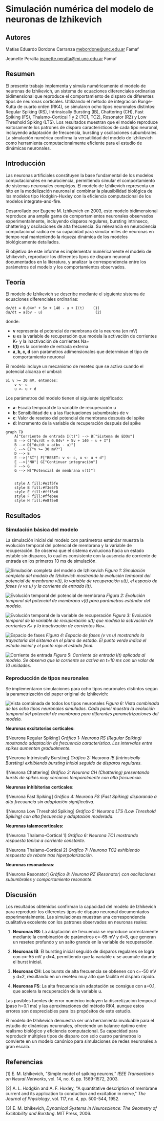 # Simulación numérica del modelo de neuronas de Izhikevich

## Autores
Matías Eduardo Bordone Carranza
mebordone@unc.edu.ar
Famaf

Jeanette Peralta
jeanette.peralta@mi.unc.edu.ar
Famaf


## Resumen

El presente trabajo implementa y simula numéricamente el modelo de neuronas de Izhikevich, un sistema de ecuaciones diferenciales ordinarias bidimensional que reproduce el comportamiento de disparo de diferentes tipos de neuronas corticales. Utilizando el método de integración Runge-Kutta de cuarto orden (RK4), se simularon ocho tipos neuronales distintos: Regular Spiking (RS), Intrinsically Bursting (IB), Chattering (CH), Fast Spiking (FS), Thalamo-Cortical 1 y 2 (TC1, TC2), Resonator (RZ) y Low Threshold Spiking (LTS). Los resultados muestran que el modelo reproduce exitosamente los patrones de disparo característicos de cada tipo neuronal, incluyendo adaptación de frecuencia, bursting y oscilaciones subumbrales. La simulación numérica confirma la versatilidad del modelo de Izhikevich como herramienta computacionalmente eficiente para el estudio de dinámicas neuronales.
## Introducción

Las neuronas artificiales constituyen la base fundamental de los modelos computacionales en neurociencia, permitiendo simular el comportamiento de sistemas neuronales complejos. El modelo de Izhikevich representa un hito en la modelización neuronal al combinar la plausibilidad biológica de los modelos tipo Hodgkin-Huxley con la eficiencia computacional de los modelos integrate-and-fire.

Desarrollado por Eugene M. Izhikevich en 2003, este modelo bidimensional reproduce una amplia gama de comportamientos neuronales observados experimentalmente, incluyendo disparos regulares, bursting intrínseco, chattering y oscilaciones de alta frecuencia. Su relevancia en neurociencia computacional radica en su capacidad para simular miles de neuronas en tiempo real manteniendo la riqueza dinámica de los modelos biológicamente detallados.

El objetivo de este informe es implementar numéricamente el modelo de Izhikevich, reproducir los diferentes tipos de disparo neuronal documentados en la literatura, y analizar la correspondencia entre los parámetros del modelo y los comportamientos observados.
## Teoría

El modelo de Izhikevich se describe mediante el siguiente sistema de ecuaciones diferenciales ordinarias:

```
dv/dt = 0.04v² + 5v + 140 - u + I(t)    (1)
du/dt = a(bv - u)                        (2)
```

donde:
- **v** representa el potencial de membrana de la neurona (en mV)
- **u** es la variable de recuperación que modela la activación de corrientes K+ y la inactivación de corrientes Na+
- **I(t)** es la corriente de entrada externa
- **a, b, c, d** son parámetros adimensionales que determinan el tipo de comportamiento neuronal

El modelo incluye un mecanismo de reseteo que se activa cuando el potencial alcanza el umbral:

```
Si v >= 30 mV, entonces:
    v <- c
    u <- u + d
```

Los parámetros del modelo tienen el siguiente significado:
- **a**: Escala temporal de la variable de recuperación u
- **b**: Sensibilidad de u a las fluctuaciones subumbrales de v
- **c**: Valor de reseteo del potencial de membrana después del spike
- **d**: Incremento de la variable de recuperación después del spike

```mermaid
graph TD
    A["Corriente de entrada I(t)"] --> B["Sistema de EDOs"]
    B --> C["dv/dt = 0.04v² + 5v + 140 - u + I"]
    B --> D["du/dt = a(bv - u)"]
    C --> E{"v >= 30 mV?"}
    D --> E
    E -->|"SÍ"| F["RESET: v <- c, u <- u + d"]
    E -->|"NO"| G["Continuar integración"]
    F --> G
    G --> H["Potencial de membrana v(t)"]
    
    
    style A fill:#e1f5fe
    style B fill:#f3e5f5
    style E fill:#fff3e0
    style F fill:#ffebee
    style H fill:#e8f5e8

```
## Resultados

### Simulación básica del modelo

La simulación inicial del modelo con parámetros estándar muestra la evolución temporal del potencial de membrana y la variable de recuperación. Se observa que el sistema evoluciona hacia un estado estable sin disparos, lo cual es consistente con la ausencia de corriente de entrada en los primeros 10 ms de simulación.

![Simulación completa del modelo de Izhikevich](../images/izhikevich_simulacion_completa.png)
*Figura 1: Simulación completa del modelo de Izhikevich mostrando la evolución temporal del potencial de membrana v(t), la variable de recuperación u(t), el espacio de fases (v vs u) y la corriente de entrada I(t).*

![Evolución temporal del potencial de membrana](../images/potencial_membrana_vs_tiempo.png)
*Figura 2: Evolución temporal del potencial de membrana v(t) para parámetros estándar del modelo.*

![Evolución temporal de la variable de recuperación](../images/variable_recuperacion_vs_tiempo.png)
*Figura 3: Evolución temporal de la variable de recuperación u(t) que modela la activación de corrientes K+ y la inactivación de corrientes Na+.*

![Espacio de fases](../images/espacio_fases_v_vs_u.png)
*Figura 4: Espacio de fases (v vs u) mostrando la trayectoria del sistema en el plano de estado. El punto verde indica el estado inicial y el punto rojo el estado final.*

![Corriente de entrada](../images/corriente_entrada_vs_tiempo.png)
*Figura 5: Corriente de entrada I(t) aplicada al modelo. Se observa que la corriente se activa en t=10 ms con un valor de 10 unidades.*

### Reproducción de tipos neuronales

Se implementaron simulaciones para ocho tipos neuronales distintos según la parametrización del paper original de Izhikevich:

![Vista combinada de todos los tipos neuronales](../images/panel_8_neuronas.png)
*Figura 6: Vista combinada de los ocho tipos neuronales simulados. Cada panel muestra la evolución temporal del potencial de membrana para diferentes parametrizaciones del modelo.*

**Neuronas excitatorias corticales:**

![Neurona Regular Spiking]
*Gráfico 1: Neurona RS (Regular Spiking) mostrando adaptación de frecuencia característica. Los intervalos entre spikes aumentan gradualmente.*

![Neurona Intrinsically Bursting]
*Gráfico 2: Neurona IB (Intrinsically Bursting) exhibiendo bursting inicial seguido de disparos regulares.*

![Neurona Chattering]
*Gráfico 3: Neurona CH (Chattering) presentando bursts de spikes muy cercanos temporalmente con alta frecuencia.*

**Neuronas inhibitorias corticales:**

![Neurona Fast Spiking]
*Gráfico 4: Neurona FS (Fast Spiking) disparando a alta frecuencia sin adaptación significativa.*

![Neurona Low Threshold Spiking]
*Gráfico 5: Neurona LTS (Low Threshold Spiking) con alta frecuencia y adaptación moderada.*

**Neuronas talamocorticales:**

![Neurona Thalamo-Cortical 1]
*Gráfico 6: Neurona TC1 mostrando respuesta tónica a corriente constante.*

![Neurona Thalamo-Cortical 2]
*Gráfico 7: Neurona TC2 exhibiendo respuesta de rebote tras hiperpolarización.*

**Neuronas resonadoras:**

![Neurona Resonator]
*Gráfico 8: Neurona RZ (Resonator) con oscilaciones subumbrales y comportamiento resonante.*
## Discusión

Los resultados obtenidos confirman la capacidad del modelo de Izhikevich para reproducir los diferentes tipos de disparo neuronal documentados experimentalmente. Las simulaciones muestran una correspondencia cualitativa excelente con los patrones observados en neuronas reales:

1. **Neuronas RS**: La adaptación de frecuencia se reproduce correctamente mediante la combinación de parámetros c=-65 mV y d=8, que generan un reseteo profundo y un salto grande en la variable de recuperación.

2. **Neuronas IB**: El bursting inicial seguido de disparos regulares se logra con c=-55 mV y d=4, permitiendo que la variable u se acumule durante el burst inicial.

3. **Neuronas CH**: Los bursts de alta frecuencia se obtienen con c=-50 mV y d=2, resultando en un reseteo muy alto que facilita el disparo rápido.

4. **Neuronas FS**: La alta frecuencia sin adaptación se consigue con a=0.1, que acelera la recuperación de la variable u.

Las posibles fuentes de error numérico incluyen la discretización temporal (paso h=0.1 ms) y las aproximaciones del método RK4, aunque estos errores son despreciables para los propósitos de este estudio.

El modelo de Izhikevich demuestra ser una herramienta invaluable para el estudio de dinámicas neuronales, ofreciendo un balance óptimo entre realismo biológico y eficiencia computacional. Su capacidad para reproducir múltiples tipos de disparo con solo cuatro parámetros lo convierte en un modelo canónico para simulaciones de redes neuronales a gran escala.
## Referencias

[1] E. M. Izhikevich, "Simple model of spiking neurons," *IEEE Transactions on Neural Networks*, vol. 14, no. 6, pp. 1569-1572, 2003.

[2] A. L. Hodgkin and A. F. Huxley, "A quantitative description of membrane current and its application to conduction and excitation in nerve," *The Journal of Physiology*, vol. 117, no. 4, pp. 500-544, 1952.

[3] E. M. Izhikevich, *Dynamical Systems in Neuroscience: The Geometry of Excitability and Bursting*. MIT Press, 2006.
